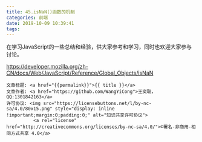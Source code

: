 ```yaml
---
title: 45.isNaN()函数的机制
categories: 前端
date: 2019-10-09 10:39:41
tags:
---
```

在学习JavaScript的一些总结和经验，供大家参考和学习，同时也欢迎大家参与讨论。

<!--more-->

<https://developer.mozilla.org/zh-CN/docs/Web/JavaScript/Reference/Global_Objects/isNaN>


><span style="font-size:12px">
	文章标题: <a href="{{permalink}}">{{ title }}</a>
	文章作者: <a href="https://github.com/WangYiCong">王奕聪，QQ:1301842163</a>  
	许可协议: <img src="https://licensebuttons.net/l/by-nc-sa/4.0/80x15.png" style="display: inline !important;margin:0;padding:0;" alt="知识共享许可协议">
			  <a rel="license" href="http://creativecommons.org/licenses/by-nc-sa/4.0/">©署名-非商用-相同方式共享 4.0</a>
</span>